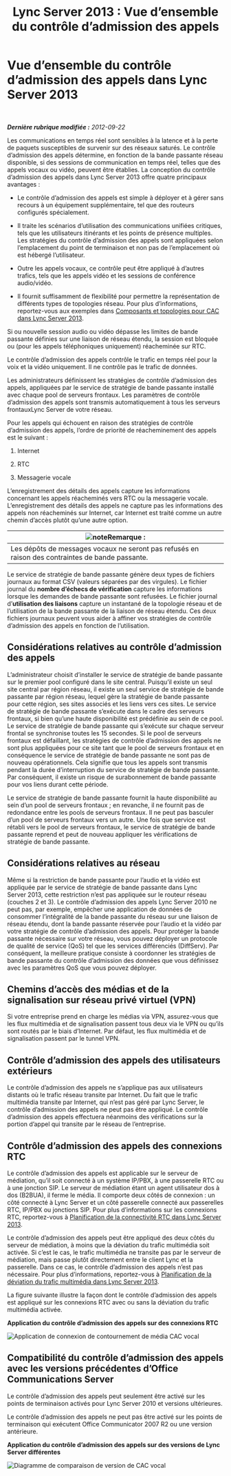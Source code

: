 ﻿---
title: 'Lync Server 2013 : Vue d’ensemble du contrôle d’admission des appels'
TOCTitle: Vue d’ensemble du contrôle d’admission des appels
ms:assetid: 6fda0195-4c89-4dea-82e8-624f03e3d062
ms:mtpsurl: https://technet.microsoft.com/fr-fr/library/Gg398529(v=OCS.15)
ms:contentKeyID: 49297604
ms.date: 05/20/2016
mtps_version: v=OCS.15
ms.translationtype: HT
---

# Vue d’ensemble du contrôle d’admission des appels dans Lync Server 2013

 

_**Dernière rubrique modifiée :** 2012-09-22_

Les communications en temps réel sont sensibles à la latence et à la perte de paquets susceptibles de survenir sur des réseaux saturés. Le contrôle d’admission des appels détermine, en fonction de la bande passante réseau disponible, si des sessions de communication en temps réel, telles que des appels vocaux ou vidéo, peuvent être établies. La conception du contrôle d’admission des appels dans Lync Server 2013 offre quatre principaux avantages :

  - Le contrôle d’admission des appels est simple à déployer et à gérer sans recours à un équipement supplémentaire, tel que des routeurs configurés spécialement.

  - Il traite les scénarios d’utilisation des communications unifiées critiques, tels que les utilisateurs itinérants et les points de présence multiples. Les stratégies du contrôle d’admission des appels sont appliquées selon l’emplacement du point de terminaison et non pas de l’emplacement où est hébergé l’utilisateur.

  - Outre les appels vocaux, ce contrôle peut être appliqué à d’autres trafics, tels que les appels vidéo et les sessions de conférence audio/vidéo.

  - Il fournit suffisamment de flexibilité pour permettre la représentation de différents types de topologies réseau. Pour plus d’informations, reportez-vous aux exemples dans [Composants et topologies pour CAC dans Lync Server 2013](lync-server-2013-components-and-topologies-for-cac.md).

Si ou nouvelle session audio ou vidéo dépasse les limites de bande passante définies sur une liaison de réseau étendu, la session est bloquée ou (pour les appels téléphoniques uniquement) réacheminée sur RTC.

Le contrôle d’admission des appels contrôle le trafic en temps réel pour la voix et la vidéo uniquement. Il ne contrôle pas le trafic de données.

Les administrateurs définissent les stratégies de contrôle d’admission des appels, appliquées par le service de stratégie de bande passante installé avec chaque pool de serveurs frontaux. Les paramètres de contrôle d’admission des appels sont transmis automatiquement à tous les serveurs frontauxLync Server de votre réseau.

Pour les appels qui échouent en raison des stratégies de contrôle d’admission des appels, l’ordre de priorité de réacheminement des appels est le suivant :

1.  Internet

2.  RTC

3.  Messagerie vocale

L’enregistrement des détails des appels capture les informations concernant les appels réacheminés vers RTC ou la messagerie vocale. L’enregistrement des détails des appels ne capture pas les informations des appels non réacheminés sur Internet, car Internet est traité comme un autre chemin d’accès plutôt qu’une autre option.

<table>
<thead>
<tr class="header">
<th><img src="images/Gg398920.note(OCS.15).gif" title="note" alt="note" />Remarque :</th>
</tr>
</thead>
<tbody>
<tr class="odd">
<td>Les dépôts de messages vocaux ne seront pas refusés en raison des contraintes de bande passante.</td>
</tr>
</tbody>
</table>


Le service de stratégie de bande passante génère deux types de fichiers journaux au format CSV (valeurs séparées par des virgules). Le fichier journal du **nombre d’échecs de vérification** capture les informations lorsque les demandes de bande passante sont refusées. Le fichier journal d’**utilisation des liaisons** capture un instantané de la topologie réseau et de l’utilisation de la bande passante de la liaison de réseau étendu. Ces deux fichiers journaux peuvent vous aider à affiner vos stratégies de contrôle d’admission des appels en fonction de l’utilisation.

## Considérations relatives au contrôle d’admission des appels

L’administrateur choisit d’installer le service de stratégie de bande passante sur le premier pool configuré dans le site central. Puisqu’il existe un seul site central par région réseau, il existe un seul service de stratégie de bande passante par région réseau, lequel gère la stratégie de bande passante pour cette région, ses sites associés et les liens vers ces sites. Le service de stratégie de bande passante s’exécute dans le cadre des serveurs frontaux, si bien qu’une haute disponibilité est prédéfinie au sein de ce pool. Le service de stratégie de bande passante qui s’exécute sur chaque serveur frontal se synchronise toutes les 15 secondes. Si le pool de serveurs frontaux est défaillant, les stratégies de contrôle d’admission des appels ne sont plus appliquées pour ce site tant que le pool de serveurs frontaux et en conséquence le service de stratégie de bande passante ne sont pas de nouveau opérationnels. Cela signifie que tous les appels sont transmis pendant la durée d’interruption du service de stratégie de bande passante. Par conséquent, il existe un risque de surabonnement de bande passante pour vos liens durant cette période.

Le service de stratégie de bande passante fournit la haute disponibilité au sein d’un pool de serveurs frontaux ; en revanche, il ne fournit pas de redondance entre les pools de serveurs frontaux. Il ne peut pas basculer d’un pool de serveurs frontaux vers un autre. Une fois que service est rétabli vers le pool de serveurs frontaux, le service de stratégie de bande passante reprend et peut de nouveau appliquer les vérifications de stratégie de bande passante.

## Considérations relatives au réseau

Même si la restriction de bande passante pour l’audio et la vidéo est appliquée par le service de stratégie de bande passante dans Lync Server 2013, cette restriction n’est pas appliquée sur le routeur réseau (couches 2 et 3). Le contrôle d’admission des appels Lync Server 2010 ne peut pas, par exemple, empêcher une application de données de consommer l’intégralité de la bande passante du réseau sur une liaison de réseau étendu, dont la bande passante réservée pour l’audio et la vidéo par votre stratégie de contrôle d’admission des appels. Pour protéger la bande passante nécessaire sur votre réseau, vous pouvez déployer un protocole de qualité de service (QoS) tel que les services différenciés (DiffServ). Par conséquent, la meilleure pratique consiste à coordonner les stratégies de bande passante du contrôle d’admission des données que vous définissez avec les paramètres QoS que vous pouvez déployer.

## Chemins d’accès des médias et de la signalisation sur réseau privé virtuel (VPN)

Si votre entreprise prend en charge les médias via VPN, assurez-vous que les flux multimédia et de signalisation passent tous deux via le VPN ou qu’ils sont routés par le biais d’Internet. Par défaut, les flux multimédia et de signalisation passent par le tunnel VPN.

## Contrôle d’admission des appels des utilisateurs extérieurs

Le contrôle d’admission des appels ne s’applique pas aux utilisateurs distants où le trafic réseau transite par Internet. Du fait que le trafic multimédia transite par Internet, qui n’est pas géré par Lync Server, le contrôle d’admission des appels ne peut pas être appliqué. Le contrôle d’admission des appels effectuera néanmoins des vérifications sur la portion d’appel qui transite par le réseau de l’entreprise.

## Contrôle d’admission des appels des connexions RTC

Le contrôle d’admission des appels est applicable sur le serveur de médiation, qu’il soit connecté à un système IP/PBX, à une passerelle RTC ou à une jonction SIP. Le serveur de médiation étant un agent utilisateur dos à dos (B2BUA), il ferme le média. Il comporte deux côtés de connexion : un côté connecté à Lync Server et un côté passerelle connecté aux passerelles RTC, IP/PBX ou jonctions SIP. Pour plus d’informations sur les connexions RTC, reportez-vous à [Planification de la connectivité RTC dans Lync Server 2013](lync-server-2013-planning-for-pstn-connectivity.md).

Le contrôle d’admission des appels peut être appliqué des deux côtés du serveur de médiation, à moins que la déviation du trafic multimédia soit activée. Si c’est le cas, le trafic multimédia ne transite pas par le serveur de médiation, mais passe plutôt directement entre le client Lync et la passerelle. Dans ce cas, le contrôle d’admission des appels n’est pas nécessaire. Pour plus d’informations, reportez-vous à [Planification de la déviation du trafic multimédia dans Lync Server 2013](lync-server-2013-planning-for-media-bypass.md).

La figure suivante illustre la façon dont le contrôle d’admission des appels est appliqué sur les connexions RTC avec ou sans la déviation du trafic multimédia activée.

**Application du contrôle d’admission des appels sur des connexions RTC**

![Application de connexion de contournement de média CAC vocal](images/Gg398529.4d66d529-0912-4de1-abec-266f54272eb3(OCS.15).jpg "Application de connexion de contournement de média CAC vocal")

## Compatibilité du contrôle d’admission des appels avec les versions précédentes d’Office Communications Server

Le contrôle d’admission des appels peut seulement être activé sur les points de terminaison activés pour Lync Server 2010 et versions ultérieures.

Le contrôle d’admission des appels ne peut pas être activé sur les points de terminaison qui exécutent Office Communicator 2007 R2 ou une version antérieure.

**Application du contrôle d’admission des appels sur des versions de Lync Server différentes**

![Diagramme de comparaison de version de CAC vocal](images/Gg398529.fdbfee7e-15fc-445b-949d-8d61e61ac350(OCS.15).jpg "Diagramme de comparaison de version de CAC vocal")

